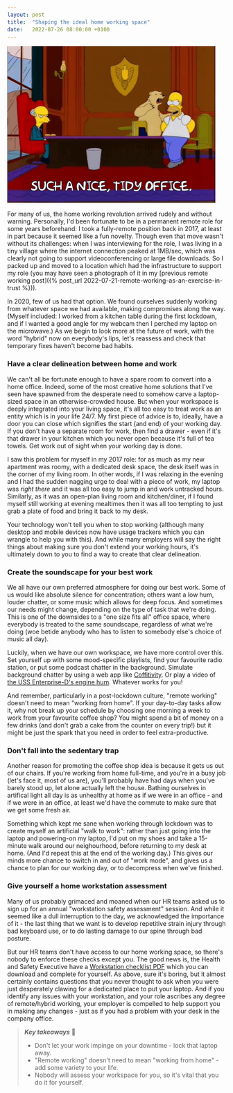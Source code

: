 ```yaml
---
layout: post
title:  "Shaping the ideal home working space"
date:   2022-07-26 08:00:00 +0100
---
```


![Simpsons - Such a nice, tidy office.](/assets/img/simpsons-tidy-office.gif)

For many of us, the home working revolution arrived rudely and without warning. Personally, I'd been fortunate to be in a permanent remote role for some years beforehand: I took a fully-remote position back in 2017, at least in part because it seemed like a fun novelty. Though even that move wasn't without its challenges: when I was interviewing for the role, I was living in a tiny village where the internet connection peaked at 1MB/sec, which was clearly not going to support videoconferencing or large file downloads. So I packed up and moved to a location which had the infrastructure to support my role (you may have seen a photograph of it in my [previous remote working post]({% post_url 2022-07-21-remote-working-as-an-exercise-in-trust %})).

In 2020, few of us had that option. We found ourselves suddenly working from whatever space we had available, making compromises along the way. (Myself included: I worked from a kitchen table during the first lockdown, and if I wanted a good angle for my webcam then I perched my laptop on the microwave.) As we begin to look more at the future of work, with the word "hybrid" now on everybody's lips, let's reassess and check that temporary fixes haven't become bad habits.

### Have a clear delineation between home and work

We can't all be fortunate enough to have a spare room to convert into a home office. Indeed, some of the most creative home solutions that I've seen have spawned from the desperate need to somehow carve a laptop-sized space in an otherwise-crowded house. But when your workspace is deeply integrated into your living space, it's all too easy to treat work as an entity which is in your life 24/7. My first piece of advice is to, ideally, have a door you can close which signifies the start (and end) of your working day. If you don't have a separate room for work, then find a drawer - even if it's that drawer in your kitchen which you never open because it's full of tea towels. Get work out of sight when your working day is done.

I saw this problem for myself in my 2017 role: for as much as my new apartment was roomy, with a dedicated desk space, the desk itself was in the corner of my living room. In other words, if I was relaxing in the evening and I had the sudden nagging urge to deal with a piece of work, my laptop was _right there_ and it was all too easy to jump in and work untracked hours. Similarly, as it was an open-plan living room and kitchen/diner, if I found myself still working at evening mealtimes then it was all too tempting to just grab a plate of food and bring it back to my desk.

Your technology won't tell you when to stop working (although many desktop and mobile devices now have usage trackers which you can wrangle to help you with this). And while many employers will say the right things about making sure you don't extend your working hours, it's ultimately down to you to find a way to create that clear delineation.

### Create the soundscape for your best work

We all have our own preferred atmosphere for doing our best work. Some of us would like absolute silence for concentration; others want a low hum, louder chatter, or some music which allows for deep focus. And sometimes our needs might change, depending on the type of task that we're doing. This is one of the downsides to a "one size fits all" office space, where everybody is treated to the same soundscape, regardless of what we're doing (woe betide anybody who has to listen to somebody else's choice of music all day).

Luckily, when we have our own workspace, we have more control over this. Set yourself up with some mood-specific playlists, find your favourite radio station, or put some podcast chatter in the background. Simulate background chatter by using a web app like [Coffitivity](https://coffitivity.com/). Or play a video of [the USS Enterprise-D's engine hum](https://www.youtube.com/watch?v=DydIK14AvXI). Whatever works for you!

And remember, particularly in a post-lockdown culture, "remote working" doesn't need to mean "working from home". If your day-to-day tasks allow it, why not break up your schedule by choosing one morning a week to work from your favourite coffee shop? You might spend a bit of money on a few drinks (and don't grab a cake from the counter on every trip!) but it might be just the spark that you need in order to feel extra-productive.

### Don't fall into the sedentary trap

Another reason for promoting the coffee shop idea is because it gets us out of our chairs. If you're working from home full-time, and you're in a busy job (let's face it, most of us are), you'll probably have had days when you've barely stood up, let alone actually left the house. Bathing ourselves in artifical light all day is as unhealthy at home as if we were in an office - and if we were in an office, at least we'd have the commute to make sure that we get some fresh air.

Something which kept me sane when working through lockdown was to create myself an artificial "walk to work": rather than just going into the laptop and powering-on my laptop, I'd put on my shoes and take a 15-minute walk around our neighourhood, before returning to my desk at home. (And I'd repeat this at the end of the working day.) This gives our minds more chance to switch in and out of "work mode", and gives us a chance to plan for our working day, or to decompress when we've finished.

### Give yourself a home workstation assessment

Many of us probably grimaced and moaned when our HR teams asked us to sign up for an annual "workstation safety assessment" session. And while it seemed like a dull interruption to the day, we acknowledged the importance of it - the last thing that we want is to develop repetitive strain injury through bad keyboard use, or to do lasting damage to our spine through bad posture.

But our HR teams don't have access to our home working space, so there's nobody to enforce these checks except you. The good news is, the Health and Safety Executive have a [Workstation checklist PDF](https://www.hse.gov.uk/pubns/ck1.pdf) which you can download and complete for yourself. As above, sure it's boring, but it almost certainly contains questions that you never thought to ask when you were just desperately clawing for a dedicated place to put your laptop. And if you identify any issues with your workstation, and your role ascribes any degree of remote/hybrid working, your employer is compelled to help support you in making any changes - just as if you had a problem with your desk in the company office.

> **_Key takeaways_** 📝  
> * Don't let your work impinge on your downtime - lock that laptop away.
> * "Remote working" doesn't need to mean "working from home" - add some variety to your life.
> * Nobody will assess your workspace for you, so it's vital that you do it for yourself.